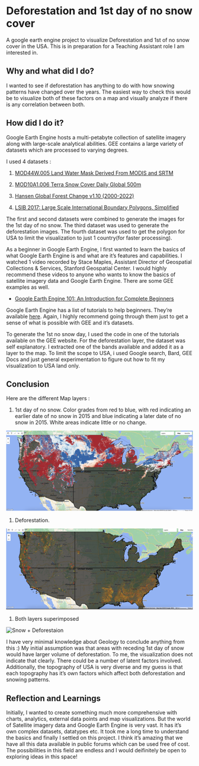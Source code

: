# Deforestation and 1st day of no snow cover

A google earth engine project to visualize Deforestation and 1st of no
snow cover in the USA. This is in preparation for a Teaching Assistant
role I am interested in.

## Why and what did I do?

I wanted to see if deforestation has anything to do with how snowing
patterns have changed over the years. The easiest way to check this
would be to visualize both of these factors on a map and visually
analyze if there is any correlation between both.

## How did I do it?

Google Earth Engine hosts a multi-petabyte collection of satellite
imagery along with large-scale analytical abilities. GEE contains a
large variety of datasets which are processed to varying degrees.

I used 4 datasets :

1.  [MOD44W.005 Land Water Mask Derived From MODIS and
    SRTM](https://developers.google.com/earth-engine/datasets/catalog/MODIS_MOD44W_MOD44W_005_2000_02_24)

2.  [MOD10A1.006 Terra Snow Cover Daily Global
    500m](https://developers.google.com/earth-engine/datasets/catalog/MODIS_006_MOD10A1)

3.  [Hansen Global Forest Change v1.10
    (2000-2022)](https://developers.google.com/earth-engine/datasets/catalog/UMD_hansen_global_forest_change_2022_v1_10)

4.  [LSIB 2017: Large Scale International Boundary Polygons,
    Simplified](https://developers.google.com/earth-engine/datasets/catalog/USDOS_LSIB_SIMPLE_2017)

The first and second datasets were combined to generate the images for
the 1st day of no snow. The third dataset was used to generate the
deforestation images. The fourth dataset was used to get the polygon for
USA to limit the visualization to just 1 country(for faster processing).

As a beginner in Google Earth Engine, I first wanted to learn the basics
of what Google Earth Engine is and what are it’s features and
capabilities. I watched 1 video recorded by Stace Maples, Assistant
Director of Geospatial Collections & Services, Stanford Geospatial
Center. I would highly recommend these videos to anyone who wants to
know the basics of satellite imagery data and Google Earth Engine. There
are some GEE examples as well.

-   [Google Earth Engine 101: An Introduction for Complete
    Beginners](https://www.youtube.com/watch?v=oAElakLgCdA&t=4453s&ab_channel=StanfordGeospatialCenter)

Google Earth Engine has a list of tutorials to help beginners. They’re
available [here](https://developers.google.com/earth-engine/tutorials).
Again, I highly recommend going through them just to get a sense of what
is possible with GEE and it’s datasets.

To generate the 1st no snow day, I used the code in one of the tutorials
available on the GEE website. For the deforestation layer, the dataset
was self explanatory. I extracted one of the bands available and added
it as a layer to the map. To limit the scope to USA, i used Google
search, Bard, GEE Docs and just general experimentation to figure out
how to fit my visualization to USA land only.

## Conclusion

Here are the different Map layers :

1.  1st day of no snow. Color grades from red to blue, with red
    indicating an earlier date of no snow in 2015 and blue indicating a
    later date of no snow in 2015. White areas indicate little or no
    change.

![1st day of no snow](resources/nosnow.png)

1.  Deforestation.

![Deforestation](resources/deforestation.png)

1.  Both layers superimposed

![Snow + Deforestaion](resources/both.png)

I have very minimal knowledge about Geology to conclude anything from
this :) My initial assumption was that areas with receding 1st day of
snow would have larger volume of deforestation. To me, the visualization
does not indicate that clearly. There could be a number of latent
factors involved. Additionally, the topography of USA is very diverse
and my guess is that each topography has it’s own factors which affect
both deforestation and snowing patterns.

## Reflection and Learnings

Initially, I wanted to create something much more comprehensive with
charts, analytics, external data points and map visualizations. But the
world of Satellite imagery data and Google Earth Engine is very vast. It
has it’s own complex datasets, datatypes etc. It took me a long time to
understand the basics and finally I settled on this project. I think
it’s amazing that we have all this data available in public forums which
can be used free of cost. The possibilities in this field are endless
and I would deifinitely be open to exploring ideas in this space!
